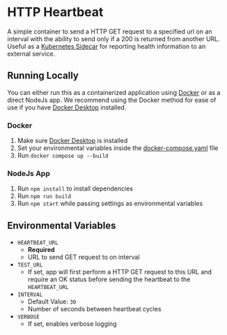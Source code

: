 # HTTP Heartbeat

A simple container to send a HTTP GET request to a specified url on an interval with the ability to send only if a 200 is returned from another URL.  Useful as a [Kubernetes Sidecar](https://kubernetes.io/docs/concepts/workloads/pods/sidecar-containers/) for reporting health information to an external service.

## Running Locally

You can either run this as a containerized application using [Docker](https://www.docker.com/) or as a direct NodeJs app.  We recommend using the Docker method for ease of use if you have [Docker Desktop](https://www.docker.com/products/docker-desktop/) installed.

### Docker

1. Make sure [Docker Desktop](https://www.docker.com/products/docker-desktop/) is installed
2. Set your environmental variables inside the [docker-compose.yaml](docker-compose.yaml) file
3. Run `docker compose up --build`

### NodeJs App

1. Run `npm install` to install dependencies
2. Run `npm run build`
3. Run `npm start` while passing settings as environmental variables

## Environmental Variables

- `HEARTBEAT_URL`
    - **Required**
    - URL to send GET request to on interval
- `TEST_URL`
    - If set, app will first perform a HTTP GET request to this URL and require an OK status before sending the heartbeat to the `HEARTBEAT_URL`
- `INTERVAL`
    - Default Value: `30`
    - Number of seconds between heartbeat cycles
- `VERBOSE`
    - If set, enables verbose logging